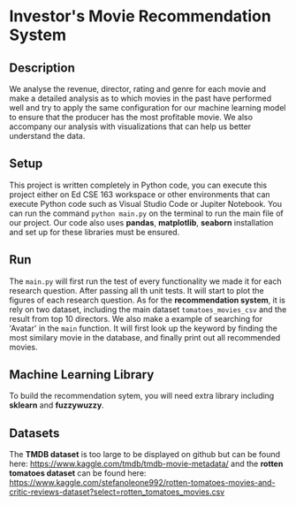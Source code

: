 # Investor's Movie Recommendation System

## Description 

We analyse the revenue, director, rating and genre for each movie and make a detailed analysis as to which movies in the past have performed well and try to apply the same configuration for our machine learning model to ensure that the producer has the most profitable movie. We also accompany our analysis with visualizations that can help us better understand the data.

## Setup

This project is written completely in Python code, you can execute this project either on Ed CSE 163 workspace or other environments that can execute Python code such as Visual Studio Code or Jupiter Notebook. You can run the command `python main.py` on the terminal to run the main file of our project. Our code also uses **pandas**, **matplotlib**, **seaborn** installation and set up for these libraries must be ensured.

## Run
The `main.py` will first run the test of every functionality we made it for each research question. After passing all th unit tests. It will start to plot the figures of each research question. As for the **recommendation system**, it is rely on two dataset, including the main dataset `tomatoes_movies_csv` and the result from top 10 directors. We also make a example of searching for 'Avatar' in the `main` function. It will first look up the keyword by finding the most similary movie in the database, and finally print out all recommended movies.

## Machine Learning Library

To build the recommendation sytem, you will need extra library including **sklearn** and 
**fuzzywuzzy**.

## Datasets

The **TMDB dataset** is too large to be displayed on github but can be found here: https://www.kaggle.com/tmdb/tmdb-movie-metadata/ 
and the **rotten tomatoes dataset** can be found here: https://www.kaggle.com/stefanoleone992/rotten-tomatoes-movies-and-critic-reviews-dataset?select=rotten_tomatoes_movies.csv 


